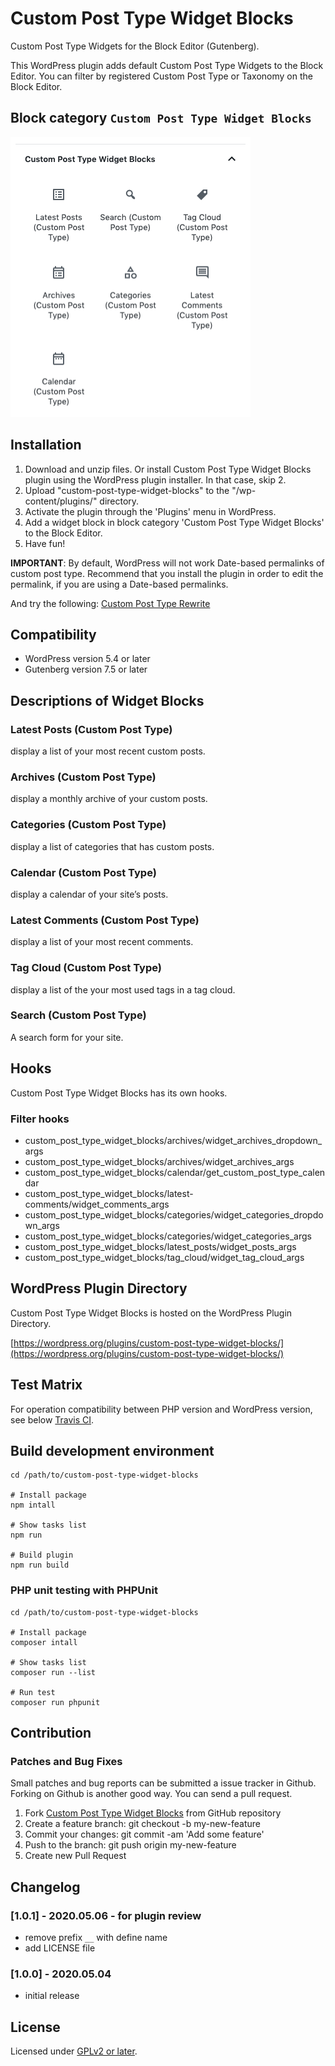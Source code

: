 # Custom Post Type Widget Blocks

Custom Post Type Widgets for the Block Editor (Gutenberg).

This WordPress plugin adds default Custom Post Type Widgets to the Block Editor.
You can filter by registered Custom Post Type or Taxonomy on the Block Editor.

## Block category `Custom Post Type Widget Blocks`

![Custom Post Type Widget Blocks](screenshot-1.png "Custom Post Type Widget Blocks")


## Installation

1. Download and unzip files. Or install Custom Post Type Widget Blocks plugin using the WordPress plugin installer. In that case, skip 2.
2. Upload "custom-post-type-widget-blocks" to the "/wp-content/plugins/" directory.
3. Activate the plugin through the 'Plugins' menu in WordPress.
4. Add a widget block in block category 'Custom Post Type Widget Blocks' to the Block Editor.
5. Have fun!

**IMPORTANT**: By default, WordPress will not work Date-based permalinks of custom post type. Recommend that you install the plugin in order to edit the permalink, if you are using a Date-based permalinks.

And try the following: [Custom Post Type Rewrite](https://wordpress.org/plugins/custom-post-type-rewrite/)

## Compatibility

- WordPress version 5.4 or later
- Gutenberg version 7.5 or later

## Descriptions of Widget Blocks

### Latest Posts (Custom Post Type)

display a list of your most recent custom posts.

### Archives (Custom Post Type)

display a monthly archive of your custom posts.

### Categories (Custom Post Type)

display a list of categories that has custom posts.

### Calendar (Custom Post Type)

display a calendar of your site’s posts.

### Latest Comments (Custom Post Type)

display a list of your most recent comments.

### Tag Cloud (Custom Post Type)

display a list of the your most used tags in a tag cloud.

### Search (Custom Post Type)

A search form for your site.

## Hooks

Custom Post Type Widget Blocks has its own hooks.

### Filter hooks

- custom_post_type_widget_blocks/archives/widget_archives_dropdown_args
- custom_post_type_widget_blocks/archives/widget_archives_args
- custom_post_type_widget_blocks/calendar/get_custom_post_type_calendar
- custom_post_type_widget_blocks/latest-comments/widget_comments_args
- custom_post_type_widget_blocks/categories/widget_categories_dropdown_args
- custom_post_type_widget_blocks/categories/widget_categories_args
- custom_post_type_widget_blocks/latest_posts/widget_posts_args
- custom_post_type_widget_blocks/tag_cloud/widget_tag_cloud_args

## WordPress Plugin Directory

Custom Post Type Widget Blocks is hosted on the WordPress Plugin Directory.

[https://wordpress.org/plugins/custom-post-type-widget-blocks/](https://wordpress.org/plugins/custom-post-type-widget-blocks/)

## Test Matrix

For operation compatibility between PHP version and WordPress version, see below [Travis CI](https://travis-ci.com/thingsym/custom-post-type-widget-blocks).

## Build development environment

```console
cd /path/to/custom-post-type-widget-blocks

# Install package
npm intall

# Show tasks list
npm run

# Build plugin
npm run build
```

### PHP unit testing with PHPUnit

```console
cd /path/to/custom-post-type-widget-blocks

# Install package
composer intall

# Show tasks list
composer run --list

# Run test
composer run phpunit
```

## Contribution

### Patches and Bug Fixes

Small patches and bug reports can be submitted a issue tracker in Github. Forking on Github is another good way. You can send a pull request.

1. Fork [Custom Post Type Widget Blocks](https://github.com/thingsym/custom-post-type-widget-blocks) from GitHub repository
2. Create a feature branch: git checkout -b my-new-feature
3. Commit your changes: git commit -am 'Add some feature'
4. Push to the branch: git push origin my-new-feature
5. Create new Pull Request

## Changelog

### [1.0.1] - 2020.05.06 - for plugin review

- remove prefix `__` with define name
- add LICENSE file

### [1.0.0] - 2020.05.04

- initial release

## License

Licensed under [GPLv2 or later](https://www.gnu.org/licenses/gpl-2.0.html).
